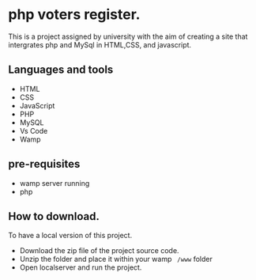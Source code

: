 # php voters register.

This is a project assigned by university with the aim of creating a site that intergrates php and MySql in HTML,CSS, and javascript.

## Languages and tools

- HTML
- CSS
- JavaScript
- PHP
- MySQL
- Vs Code
- Wamp

## pre-requisites 
- wamp server running
- php 


## How to download.

To have a local version of this project. 
- Download the zip file of the project source code.
- Unzip the folder and place it within your wamp ``` /www``` folder
- Open localserver and run the project.
